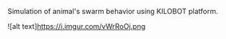 Simulation of animal's swarm behavior using KILOBOT platform.

![alt text]https://i.imgur.com/vWrRoOj.png

